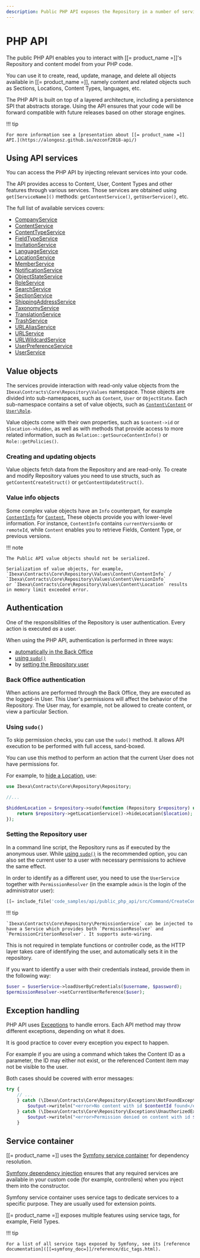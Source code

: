 ```yaml
---
description: Public PHP API exposes the Repository in a number of services and allows creating, reading, updating, managing, and deleting objects.
---
```


# PHP API

The public PHP API enables you to interact with [[= product_name =]]'s Repository and content model from your PHP code.

You can use it to create, read, update, manage, and delete all objects available in [[= product_name =]], namely
content and related objects such as Sections, Locations, Content Types, languages, etc.

The PHP API is built on top of a layered architecture, including a persistence SPI that abstracts storage.
Using the API ensures that your code will be forward compatible with future releases based on other storage engines.

!!! tip

    For more information see a [presentation about [[= product_name =]] API.](https://alongosz.github.io/ezconf2018-api/)

## Using API services

You can access the PHP API by injecting relevant services into your code.

The API provides access to Content, User, Content Types and other features through various services.
Those services are obtained using `get[ServiceName]()` methods: `getContentService()`, `getUserService()`, etc.

The full list of available services covers:

- [CompanyService](../php_api_reference/classes/Ibexa-Contracts-CorporateAccount-Service-CompanyService.html)
- [ContentService](../php_api_reference/classes/Ibexa-Contracts-Core-Repository-ContentService.html)
- [ContentTypeService](../php_api_reference/classes/Ibexa-Contracts-Core-Repository-ContentTypeService.html)
- [FieldTypeService](../php_api_reference/classes/Ibexa-Contracts-Core-Repository-FieldTypeService.html)
- [InvitationService](../php_api_reference/classes/Ibexa-Contracts-User-Invitation-InvitationService.html)
- [LanguageService](../php_api_reference/classes/Ibexa-Contracts-Core-Repository-LanguageService.html)
- [LocationService](../php_api_reference/classes/Ibexa-Contracts-Core-Repository-LocationService.html)
- [MemberService](../php_api_reference/classes/Ibexa-Contracts-CorporateAccount-Service-MemberService.html)
- [NotificationService](../php_api_reference/classes/Ibexa-Contracts-Core-Repository-NotificationService.html)
- [ObjectStateService](../php_api_reference/classes/Ibexa-Contracts-Core-Repository-ObjectStateService.html)
- [RoleService](../php_api_reference/classes/Ibexa-Contracts-Core-Repository-RoleService.html)
- [SearchService](../php_api_reference/classes/Ibexa-Contracts-Core-Repository-SearchService.html)
- [SectionService](../php_api_reference/classes/Ibexa-Contracts-Core-Repository-SectionService.html)
- [ShippingAddressService](../php_api_reference/classes/Ibexa-Contracts-CorporateAccount-Service-ShippingAddressService.html)
- [TaxonomyService](../php_api_reference/classes/Ibexa-Contracts-Taxonomy-Service-TaxonomyServiceInterface.html)
- [TranslationService](../php_api_reference/classes/Ibexa-Contracts-Core-Repository-TranslationService.html)
- [TrashService](../php_api_reference/classes/Ibexa-Contracts-Core-Repository-TrashService.html)
- [URLAliasService](../php_api_reference/classes/Ibexa-Contracts-Core-Repository-URLAliasService.html)
- [URLService](../php_api_reference/classes/Ibexa-Contracts-Core-Repository-URLService.html)
- [URLWildcardService](../php_api_reference/classes/Ibexa-Contracts-Core-Repository-URLWildcardService.html)
- [UserPreferenceService](../php_api_reference/classes/Ibexa-Contracts-Core-Repository-UserPreferenceService.html)
- [UserService](../php_api_reference/classes/Ibexa-Contracts-Core-Repository-UserService.html)

## Value objects

The services provide interaction with read-only value objects from the `Ibexa\Contracts\Core\Repository\Values` namespace.
Those objects are divided into sub-namespaces, such as `Content`, `User` or `ObjectState`.
Each sub-namespace contains a set of value objects,
such as [`Content\Content`](https://github.com/ibexa/core/blob/main/src/contracts/Repository/Values/Content/Content.php) or [`User\Role`](https://github.com/ibexa/core/blob/main/src/contracts/Repository/Values/User/Role.php).

Value objects come with their own properties, such as `$content->id` or `$location->hidden`,
as well as with methods that provide access to more related information,
such as `Relation::getSourceContentInfo()` or `Role::getPolicies()`.

### Creating and updating objects

Value objects fetch data from the Repository and are read-only.
To create and modify Repository values you need to use structs, such as `getContentCreateStruct()` or `getContentUpdateStruct()`.

### Value info objects

Some complex value objects have an `Info` counterpart,
for example [`ContentInfo`](https://github.com/ibexa/core/blob/main/src/contracts/Repository/Values/Content/ContentInfo.php)
for [`Content`.](https://github.com/ibexa/core/blob/main/src/contracts/Repository/Values/Content/Content.php)
These objects provide you with lower-level information.
For instance, `ContentInfo` contains `currentVersionNo` or `remoteId`,
while `Content` enables you to retrieve Fields, Content Type, or previous versions.

!!! note

    The Public API value objects should not be serialized.

    Serialization of value objects, for example, `Ibexa\Contracts\Core\Repository\Values\Content\ContentInfo` /  `Ibexa\Contracts\Core\Repository\Values\Content\VersionInfo` 
    or `Ibexa\Contracts\Core\Repository\Values\Content\Location` results in memory limit exceeded error.


## Authentication

One of the responsibilities of the Repository is user authentication. Every action is executed *as* a user.

When using the PHP API, authentication is performed in three ways:

- [automatically in the Back Office](#back-office-authentication)
- [using `sudo()`](#using-sudo)
- by [setting the Repository user](#setting-the-repository-user)

### Back Office authentication

When actions are performed through the Back Office, they are executed as the logged-in User.
This User's permissions will affect the behavior of the Repository.
The User may, for example, not be allowed to create content, or view a particular Section.

### Using `sudo()`

To skip permission checks, you can use the `sudo()` method.
It allows API execution to be performed with full access, sand-boxed.

You can use this method to perform an action that the current User does not have permissions for.

For example, to [hide a Location](managing_content.md#hiding-and-revealing-locations), use:

``` php
use Ibexa\Contracts\Core\Repository\Repository;

//...

$hiddenLocation = $repository->sudo(function (Repository $repository) use ($location) {
    return $repository->getLocationService()->hideLocation($location);
});
```

### Setting the Repository user

In a command line script, the Repository runs as if executed by the anonymous user.
While [using `sudo()`](#using-sudo) is the recommended option,
you can also set the current user to a user with necessary permissions to achieve the same effect.

In order to identify as a different user, you need to use the `UserService` together with `PermissionResolver`
(in the example `admin` is the login of the administrator user):

``` php
[[= include_file('code_samples/api/public_php_api/src/Command/CreateContentCommand.php', 50, 52) =]]
```

!!! tip

    `Ibexa\Contracts\Core\Repository\PermissionService` can be injected to have a Service which provides both `PermissionResolver` and `PermissionCriterionResolver`. It supports auto-wiring.    

This is not required in template functions or controller code,
as the HTTP layer takes care of identifying the user, and automatically sets it in the repository.

If you want to identify a user with their credentials instead, provide them in the following way:

``` php
$user = $userService->loadUserByCredentials($username, $password);
$permissionResolver->setCurrentUserReference($user);
```

## Exception handling

PHP API uses [Exceptions](http://php.net/exceptions) to handle errors.
Each API method may throw different exceptions, depending on what it does.

It is good practice to cover every exception you expect to happen.

For example if you are using a command which takes the Content ID as a parameter,
the ID may either not exist, or the referenced Content item may not be visible to the user.

Both cases should be covered with error messages:

``` php
try {
    // ...
    } catch (\Ibexa\Contracts\Core\Repository\Exceptions\NotFoundException $e) {
        $output->writeln("<error>No content with id $contentId found</error>");
    } catch (\Ibexa\Contracts\Core\Repository\Exceptions\UnauthorizedException $e) {
        $output->writeln("<error>Permission denied on content with id $contentId</error>");
    }
```

## Service container

[[= product_name =]] uses the [Symfony service container]([[=symfony_doc=]]/service_container.html) for dependency resolution.

[Symfony dependency injection]([[=symfony_doc=]]/components/dependency_injection.html) ensures that any required services are available in your custom code
(for example, controllers) when you inject them into the constructor.

Symfony service container uses service tags to dedicate services to a specific purpose. They are usually used for extension points.

[[= product_name =]] exposes multiple features using service tags, for example, Field Types.

!!! tip

    For a list of all service tags exposed by Symfony, see its [reference documentation]([[=symfony_doc=]]/reference/dic_tags.html).
